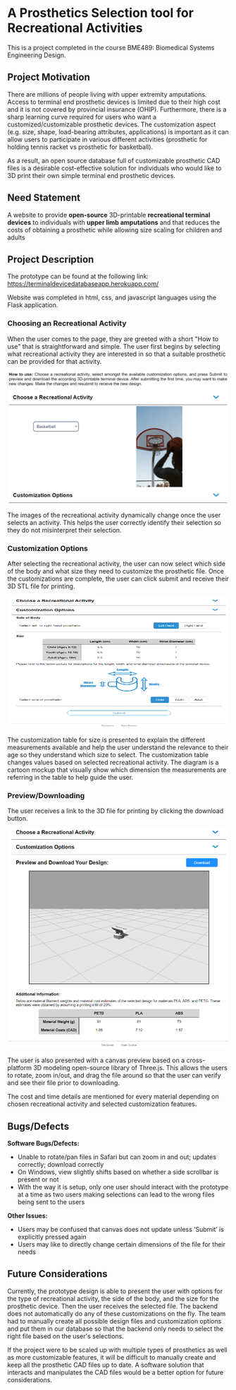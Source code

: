 # A Prosthetics Selection tool for Recreational Activities

This is a project completed in the course BME489: Biomedical Systems Engineering Design.

## Project Motivation

There are millions of people living with upper extremity amputations. Access to terminal end prosthetic devices is limited due to their high cost and it is not covered by provincial insurance (OHIP). Furthermore, there is a sharp learning curve required for users who want a customized/customizable prosthetic devices. The customization aspect (e.g. size, shape, load-bearing attributes, applications) is important as it can allow users to participate in various different activities (prosthetic for holding tennis racket vs prosthetic for basketball). 

As a result, an open source database full of customizable prosthetic CAD files is a desirable cost-effective solution for individuals who would like to 3D print their own simple terminal end prosthetic devices.

## Need Statement

A website to provide **open-source** 3D-printable **recreational terminal devices** to individuals with **upper limb amputations** and that reduces the costs of obtaining a prosthetic while allowing size scaling for children and adults

## Project Description

The prototype can be found at the following link: https://terminaldevicedatabaseapp.herokuapp.com/

Website was completed in html, css, and javascript languages using the Flask application.

### Choosing an Recreational Activity

When the user comes to the page, they are greeted with a short "How to use" that is straightforward and simple. The user first begins by selecting what recreational activity they are interested in so that a suitable prosthetic can be provided for that activity.

<p align="center">
  <img 
    width="500"
    height="300"
    src="/assets/choose_an_activity.png"
  >
</p>

The images of the recreational activity dynamically change once the user selects an activity. This helps the user correctly identify their selection so they do not misinterpret their selection.

### Customization Options

After selecting the recreational activity, the user can now select which side of the body and what size they need to customize the prosthetic file. Once the customizations are complete, the user can click submit and receive their 3D STL file for printing.

<p align="center">
  <img 
    width="500"
    height="300"
    src="/assets/customization_options.png"
  >
</p>

The customization table for size is presented to explain the different measurements available and help the user understand the relevance to their age so they understand which size to select. The customization table changes values based on selected recreational activity. The diagram is a cartoon mockup that visually show which dimension the measurements are referring in the table to help guide the user.

### Preview/Downloading

The user receives a link to the 3D file for printing by clicking the download button.

<p align="center">
  <img 
    width="500"
    height="500"
    src="/assets/download_file.png"
  >
</p>

The user is also presented with a canvas preview based on a cross-platform 3D modeling open-source library of Three.js. This allows the users to rotate, zoom in/out, and drag the file around so that the user can verify and see their file prior to downloading.

The cost and time details are mentioned for every material depending on chosen recreational activity and selected customization features.

## Bugs/Defects

**Software Bugs/Defects:**
- Unable to rotate/pan files in Safari but can zoom in and out; updates correctly; download correctly
- On Windows, view slightly shifts based on whether a side scrollbar is present or not
- With the way it is setup, only one user should interact with the prototype at a time as two users making selections can lead to the wrong files being sent to the users

**Other Issues:**
- Users may be confused that canvas does not update unless ‘Submit’ is explicitly pressed again 
- Users may like to directly change certain dimensions of the file for their needs

## Future Considerations

Currently, the prototype design is able to present the user with options for the type of recreational activity, the side of the body, and the size for the prosthetic device. Then the user receives the selected file. The backend does not automatically do any of these customizations on the fly. The team had to manually create all possible design files and customization options and put them in our database so that the backend only needs to select the right file based on the user's selections. 

If the project were to be scaled up with multiple types of prosthetics as well as more customizable features, it will be difficult to manually create and keep all the prosthetic CAD files up to date. A software solution that interacts and manipulates the CAD files would be a better option for future considerations.


